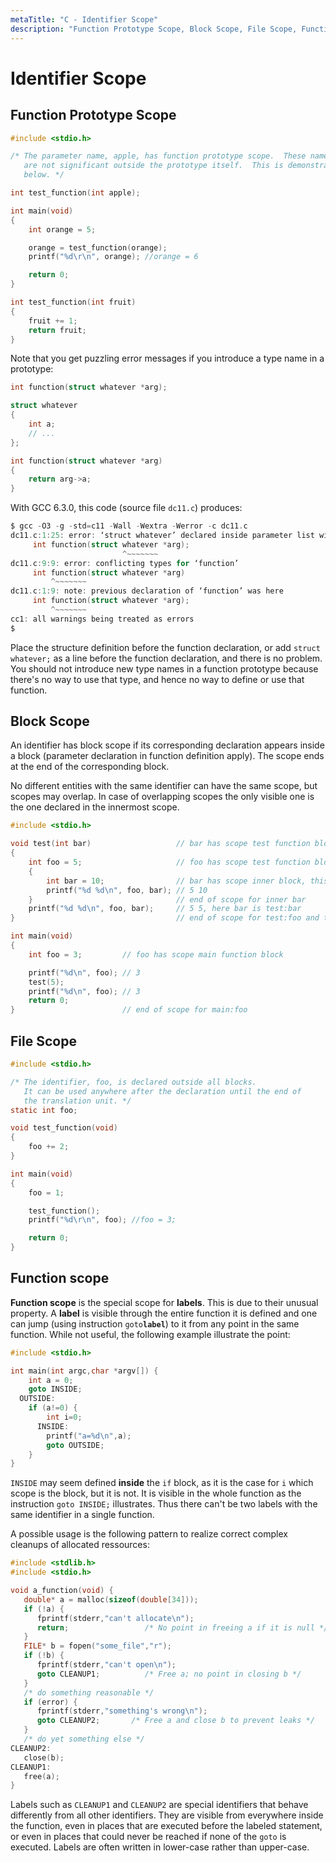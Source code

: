 ```yaml
---
metaTitle: "C - Identifier Scope"
description: "Function Prototype Scope, Block Scope, File Scope, Function scope"
---
```


# Identifier Scope




## Function Prototype Scope


```c
#include <stdio.h>

/* The parameter name, apple, has function prototype scope.  These names
   are not significant outside the prototype itself.  This is demonstrated
   below. */

int test_function(int apple);

int main(void)
{
    int orange = 5;

    orange = test_function(orange);
    printf("%d\r\n", orange); //orange = 6

    return 0;
}

int test_function(int fruit)
{
    fruit += 1;
    return fruit;
}

```

Note that you get puzzling error messages if you introduce a type name in a prototype:

```c
int function(struct whatever *arg);

struct whatever
{
    int a;
    // ...
};

int function(struct whatever *arg)
{
    return arg->a;
}

```

With GCC 6.3.0, this code (source file `dc11.c`) produces:

```c
$ gcc -O3 -g -std=c11 -Wall -Wextra -Werror -c dc11.c
dc11.c:1:25: error: ‘struct whatever’ declared inside parameter list will not be visible outside of this definition or declaration [-Werror]
     int function(struct whatever *arg);
                         ^~~~~~~~
dc11.c:9:9: error: conflicting types for ‘function’
     int function(struct whatever *arg)
         ^~~~~~~~
dc11.c:1:9: note: previous declaration of ‘function’ was here
     int function(struct whatever *arg);
         ^~~~~~~~
cc1: all warnings being treated as errors
$

```

Place the structure definition before the function declaration, or add `struct whatever;` as a line before the function declaration, and there is no problem.  You should not introduce new type names in a function prototype because there's no way to use that type, and hence no way to define or use that function.



## Block Scope


An identifier has block scope if its corresponding declaration appears inside a block (parameter declaration in function definition apply). The scope ends at the end of the corresponding block.

No different entities with the same identifier can have the same scope, but scopes may overlap. In case of overlapping scopes the only visible one is the one declared in the innermost scope.

```c
#include <stdio.h>

void test(int bar)                   // bar has scope test function block
{
    int foo = 5;                     // foo has scope test function block
    {
        int bar = 10;                // bar has scope inner block, this overlaps with previous test:bar declaration, and it hides test:bar
        printf("%d %d\n", foo, bar); // 5 10
    }                                // end of scope for inner bar
    printf("%d %d\n", foo, bar);     // 5 5, here bar is test:bar
}                                    // end of scope for test:foo and test:bar

int main(void)
{
    int foo = 3;         // foo has scope main function block

    printf("%d\n", foo); // 3
    test(5);
    printf("%d\n", foo); // 3
    return 0;
}                        // end of scope for main:foo

```



## File Scope


```c
#include <stdio.h>

/* The identifier, foo, is declared outside all blocks.
   It can be used anywhere after the declaration until the end of 
   the translation unit. */
static int foo;

void test_function(void)
{
    foo += 2;
}

int main(void)
{
    foo = 1;

    test_function();
    printf("%d\r\n", foo); //foo = 3;

    return 0;
}

```



## Function scope


**Function scope** is the special scope for **labels**. This is due to their unusual property. A **label** is visible through the entire function it is defined and one can jump (using instruction `goto`**`label`**) to it from any point in the same function. While not useful, the following example illustrate the point:

```c
#include <stdio.h>

int main(int argc,char *argv[]) {
    int a = 0;
    goto INSIDE;
  OUTSIDE:
    if (a!=0) {
        int i=0;
      INSIDE:
        printf("a=%d\n",a);
        goto OUTSIDE;
    }
}

```

`INSIDE` may seem defined **inside** the `if` block, as it is the case for `i` which scope is the block, but it is not. It is visible in the whole function as the instruction `goto INSIDE;` illustrates. Thus there can't be two labels with the same identifier in a single function.

A possible usage is the following pattern to realize correct complex cleanups of allocated ressources:

```c
#include <stdlib.h>
#include <stdio.h>

void a_function(void) {
   double* a = malloc(sizeof(double[34]));
   if (!a) {
      fprintf(stderr,"can't allocate\n");
      return;                 /* No point in freeing a if it is null */
   }
   FILE* b = fopen("some_file","r");
   if (!b) {
      fprintf(stderr,"can't open\n");
      goto CLEANUP1;          /* Free a; no point in closing b */
   }
   /* do something reasonable */
   if (error) {
      fprintf(stderr,"something's wrong\n");
      goto CLEANUP2;       /* Free a and close b to prevent leaks */
   }
   /* do yet something else */
CLEANUP2:
   close(b);
CLEANUP1:
   free(a);
}

```

Labels such as `CLEANUP1` and `CLEANUP2` are special identifiers that behave differently from all other identifiers. They are visible from everywhere inside the function, even in places that are executed before the labeled statement, or even in places that could never be reached if none of the `goto` is executed.  Labels are often written in lower-case rather than upper-case.

